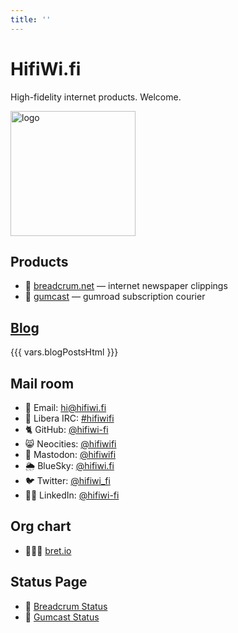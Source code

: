 ```yaml
---
title: ''
---
```

# HifiWi.fi

High-fidelity internet products. Welcome.

<img height='200' width='200' src='./media/logo.jpeg' alt='logo'>

## Products

- 🥖 [breadcrum.net](https://breadcrum.net) — internet newspaper clippings
- 📡 [gumcast](https://gumcast.com) — gumroad subscription courier

## [Blog](./blog/)

{{{ vars.blogPostsHtml }}}

## Mail room

<ul>
  <li>📧 Email: <a rel="me" href="mailto:hi@hifiwi.fi">hi@hifiwi.fi</a></li>
  <li>💬 Libera IRC: <a href="ircs://irc.libera.chat/hifiwifi">#hifiwifi</a></li>
  <li>🐈 GitHub: <a rel="me" href="https://github.com/hifiwi-fi/">@hifiwi-fi</a></li>
  <li>😸 Neocities: <a rel="me" href="https://neocities.org/site/hifiwifi">@hifiwifi</a></li>
  <li>🐘 Mastodon: <a rel="me" href="https://fosstodon.org/@hifiwifi">@hifiwifi</a></li>
  <li>🌦️ BlueSky: <a rel="me" href="https://bsky.app/profile/hifiwi.fi">@hifiwi.fi</a></li>
  <li>🐦 Twitter: <a rel="me" href="https://twitter.com/hifiwi_fi">@hifiwi_fi</a></li>
  <li>👨‍💼 LinkedIn: <a rel="me" href="https://www.linkedin.com/company/hifiwi-fi/">@hifiwi-fi</a></li>
</ul>

## Org chart

- 🤦🏼‍♂️ [bret.io](https://bret.io)

## Status Page

- 🚦 [Breadcrum Status](https://breadcrum.betteruptime.com)
- 🚦 [Gumcast Status](https://gumcast.betteruptime.com)
